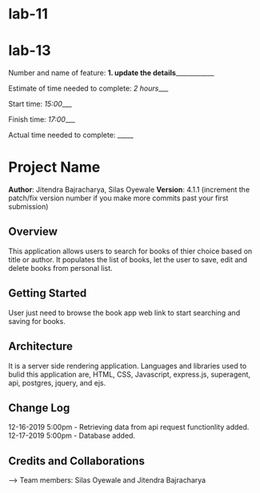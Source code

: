 # lab-11

# lab-13

Number and name of feature: __________1. update the details______________________

Estimate of time needed to complete: _2 hours____

Start time: _15:00____

Finish time: _17:00____

Actual time needed to complete: _____

# Project Name

**Author**: Jitendra Bajracharya, Silas Oyewale
**Version**: 4.1.1 (increment the patch/fix version number if you make more commits past your first submission)

## Overview
<!-- Provide a high level overview of what this application is and why you are building it, beyond the fact that it's an assignment for a Code 301 class. (i.e. What's your problem domain?) -->
This application allows users to search for books of thier choice based on title or author. It populates the list of books, let the user to save, edit and delete books from personal list. 

## Getting Started
<!-- What are the steps that a user must take in order to build this app on their own machine and get it running? -->
User just need to browse the book app web link to start searching and saving for books.

## Architecture
<!-- Provide a detailed description of the application design. What technologies (languages, libraries, etc) you're using, and any other relevant design information. -->
It is a server side rendering application. Languages and libraries used to bulid this application are, HTML, CSS, Javascript, express.js, superagent, api, postgres, jquery, and ejs.

## Change Log
<!-- Use this area to document the iterative changes made to your application as each feature is successfully implemented. Use time stamps. Here's an examples:

01-01-2001 4:59pm - Application now has a fully-functional express server, with GET and POST routes for the book resource..-->
12-16-2019 5:00pm - Retrieving data from api request functionlity added. 
12-17-2019 5:00pm - Database added. 

## Credits and Collaborations
<!-- Give credit (and a link) to other people or resources that helped you build this application. -->
--> Team members: Silas Oyewale and Jitendra Bajracharya